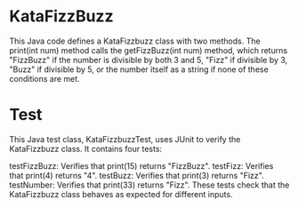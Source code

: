 # KataFizzBuzz

This Java code defines a KataFizzbuzz class with two methods. The print(int num) method calls the getFizzBuzz(int num) method, 
which returns "FizzBuzz" if the number is divisible by both 3 and 5, "Fizz" if divisible by 3, "Buzz" if divisible by 5, or the 
number itself as a string if none of these conditions are met.

# Test


This Java test class, KataFizzbuzzTest, uses JUnit to verify the KataFizzbuzz class. It contains four tests:

testFizzBuzz: Verifies that print(15) returns "FizzBuzz".
testFizz: Verifies that print(4) returns "4".
testBuzz: Verifies that print(3) returns "Fizz".
testNumber: Verifies that print(33) returns "Fizz".
These tests check that the KataFizzbuzz class behaves as expected for different inputs.